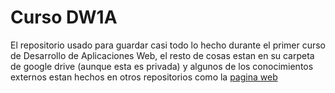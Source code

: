 # Curso DW1A
El repositorio usado para guardar casi todo lo hecho durante el primer curso de Desarrollo de Aplicaciones Web, el resto de cosas estan en su carpeta de google drive (aunque esta es privada) y algunos de los conocimientos externos estan hechos en otros repositorios como la [pagina web](https://danivals.github.io)